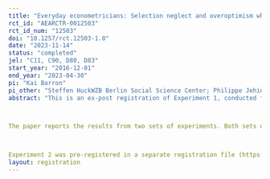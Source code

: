 ```yaml
---
title: "Everyday econometricians: Selection neglect and overoptimism when learning from others"
rct_id: "AEARCTR-0012503"
rct_id_num: "12503"
doi: "10.1257/rct.12503-1.0"
date: "2023-11-14"
status: "completed"
jel: "C11, C90, D80, D83"
start_year: "2016-12-01"
end_year: "2023-04-30"
pi: "Kai Barron"
pi_other: "Steffen HuckWZB Berlin Social Science Center; Philippe JehielUniversity College London and Paris School of Economics"
abstract: "This is an ex-post registration of Experiment 1, conducted for the paper entitled "Everyday econometricians: Selection neglect and overoptimism when learning from others." 

The paper reports the results from two sets of experiments. Both sets of experiments study whether individuals neglect selection effects when learning from data generated by others' decisions. 

Experiment 2 was pre-registered in a separate registration file (https://www.socialscienceregistry.org/trials/10536). "
layout: registration
---
```



